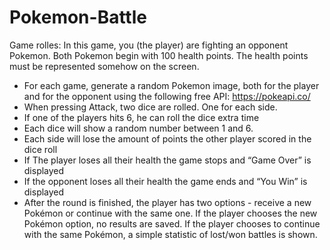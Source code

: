 # Pokemon-Battle

Game rolles:
In this game, you (the player) are fighting an opponent Pokemon. Both Pokemon begin with 100 health points. The health points must be represented somehow on the screen.
- For each game, generate a random Pokemon image, both for the player and for the opponent using the following free API: https://pokeapi.co/ 
- When pressing Attack, two dice are rolled. One for each side.
- If one of the players hits 6, he can roll the dice extra time
- Each dice will show a random number between 1 and 6.
- Each side will lose the amount of points the other player scored in the dice roll
- If The player loses all their health the game stops and “Game Over” is displayed
- If the opponent loses all their health the game ends and “You Win” is displayed
- After the round is finished, the player has two options - receive a new Pokémon
or continue with the same one. If the player chooses the new Pokémon option, no results are saved. If the player chooses to continue with the same Pokémon, a simple statistic of lost/won battles is shown.


